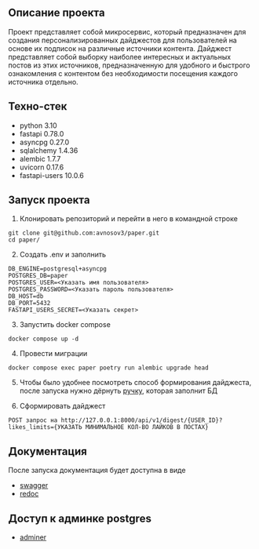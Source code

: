 ## Описание проекта
Проект представляет собой микросервис, который предназначен для создания персонализированных дайджестов для пользователей на основе их подписок на различные источники контента. Дайджест представляет собой выборку наиболее интересных и актуальных постов из этих источников, предназначенную для удобного и быстрого ознакомления с контентом без необходимости посещения каждого источника отдельно.

## Техно-стек
* python 3.10
* fastapi 0.78.0
* asyncpg 0.27.0
* sqlalchemy 1.4.36
* alembic 1.7.7
* uvicorn 0.17.6
* fastapi-users 10.0.6

## Запуск проекта
1. Клонировать репозиторий и перейти в него в командной строке

```
git clone git@github.com:avnosov3/paper.git
cd paper/
```

2. Создать .env и заполнить

```
DB_ENGINE=postgresql+asyncpg
POSTGRES_DB=paper
POSTGRES_USER=<Указать имя пользователя>
POSTGRES_PASSWORD=<Указать пароль пользователя>
DB_HOST=db
DB_PORT=5432
FASTAPI_USERS_SECRET=<Указать секрет>
```

3. Запустить docker compose

```
docker compose up -d
```

4. Провести миграции

```
docker compose exec paper poetry run alembic upgrade head
```

5. Чтобы было удобнее посмотреть способ формирования дайджеста, после запуска нужно дёрнуть [ручку](http://127.0.0.1:8000/api/v1/auto/fill-db), которая заполнит БД


6. Сформировать дайджест

```
POST запрос на http://127.0.0.1:8000/api/v1/digest/{USER_ID}?likes_limits={УКАЗАТЬ МИНИМАЛЬНОЕ КОЛ-ВО ЛАЙКОВ В ПОСТАХ}
```

## Документация
После запуска документация будет доступна в виде
* [swagger](http://127.0.0.1:8000/docs/)
* [redoc](http://127.0.0.1:8000/redoc/)

## Доступ к админке postgres
* [adminer](http://127.0.0.1:8080/)

